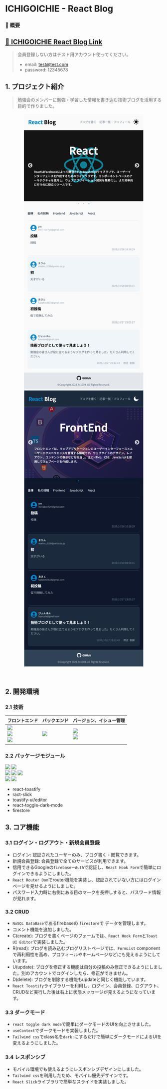 # ICHIGOICHIE - React Blog

### 📌 概要

## [🔗 ICHIGOICHIE React Blog Link](https://ichigoichie-83333.web.app/)

>会員登録しない方はテスト用アカウント使ってください。
> - email: test@test.com
> - password: 12345678

## 1. プロジェクト紹介

> 勉強会のメンバーに勉強・学習した情報を書き込む技術ブログを活用する目的で作りました。

<center>

<img src="https://raw.githubusercontent.com/hi1004/react-blog-app/main/public/images/screenshot-1.png" alt="light mode" /> <img src="https://raw.githubusercontent.com/hi1004/react-blog-app/main/public/images/screenshot-2.png" alt="dark mode" />

</center>

<br/>

## 2. 開発環境

### 2.1 技術

| フロントエンド                                                                                                                                                                                                                                                                                                                                 | バックエンド                                                                                               | バージョン、イシュー管理                                                                                                                                                                                    |
| ---------------------------------------------------------------------------------------------------------------------------------------------------------------------------------------------------------------------------------------------------------------------------------------------------------------------------------------------- | ---------------------------------------------------------------------------------------------------------- | ----------------------------------------------------------------------------------------------------------------------------------------------------------------------------------------------------------- |
| <img src="https://img.shields.io/badge/React-61DAFB?style=for-the-badge&logo=React&logoColor=white"><br> <img src="https://img.shields.io/badge/Tailwind CSS-06B6D4?style=for-the-badge&logo=Tailwind CSS&logoColor=white"><br/><img src="https://img.shields.io/badge/Typescript-3178C6?style=for-the-badge&logo=typescript&logoColor=white"> | <img src="https://img.shields.io/badge/Firebase-FFCA28?style=for-the-badge&logo=Firebase&logoColor=white"> | <img src="https://img.shields.io/badge/Git-F05032?style=for-the-badge&logo=Git&logoColor=white"><br/><img src="https://img.shields.io/badge/GitHub-181717?style=for-the-badge&logo=GitHub&logoColor=white"> |

### 2.2 パッケージモジュール

<img src="https://img.shields.io/badge/Yarn-2C8EBB?style=for-the-badge&logo=Yarn&logoColor=white"> <img src="https://img.shields.io/badge/Vite-646CFF?style=for-the-badge&logo=Vite&logoColor=white"><br/><img src="https://img.shields.io/badge/ESLint-4B32C3?style=for-the-badge&logo=ESLint&logoColor=white"> <img src="https://img.shields.io/badge/Prettier-F7B93E?style=for-the-badge&logo=Prettier&logoColor=white"> <img src="https://img.shields.io/badge/React Router Dom-CA4245?style=for-the-badge&logo=React Router&logoColor=white"><br/><img src="https://img.shields.io/badge/.ENV-ECD53F?style=for-the-badge&logo=.ENV&logoColor=white"> <img src="https://img.shields.io/badge/react_hook_form-EC5990?style=for-the-badge&logo=reacthookform&logoColor=white">

- react-toastify
- ract-slick
- toastify-ui/editor
- react-toggle-dark-mode
- firestore

## 3. コア機能

### 3.1 ログイン・ログアウト・新規会員登録

- ログイン: 認証されたユーザーのみ、ブログ書く・閲覧できます。
- 新規会員登録: 会員登録で全てのサービスが利用できます。
- 信用できるGoogleの`firebaseーAuth`で認証し、`React Hook Form`で簡単にログインできるようにしました。
- `React Router Dom`でrouter機能を実装し、認証されていない方にはログインページを見せるようにしました。
- パスワード入力時に右側にある目のマークを長押しすると、パスワード情報が見れます。

### 3.2 CRUD

- `NoSQL DataBase`であるfirebaseの `firestore`で データを管理します。
- コメント機能を追加しました。
- C(create): ブログを書くページのフォームでは、`React Hook Form`と`Toast UI Editor`で実装しました。
- R(read): ブログを読み込むブログリストページでは、`FormList` componentで再利用性を高め、プロフィールやホームページなどにも見えるようにしています。
- U(update): ブログを修正する機能は自分の投稿のみ修正できるようにしました。別のアカウントでログインしたら、修正ができません。
- D(delete): ブログを削除する機能もupdateと同じく機能しています。
- `React Toastify`ライブラリーを利用し、ログイン、会員登録、ログアウト、CRUDなど実行した後は右上に状態メッセージが見えるようになっています。

### 3.3 ダークモード

- `react toggle dark mode`で簡単にダークモードのUIを向上させました。
- `useContext`でダークモードを実装しました。
- `Tailwind css`でclass名を`dark:`にするだけで簡単にダークモードによるUIを変えるようにしました。

### 3.4 レスポンシブ

- モバイル環境でも使えるようにレスポンシブデザインにしました。
- `Tailwind css`を利用したため、モバイル優先デザインです。
- `React Slick`ライブラリで簡単なスライドを実装しました。

